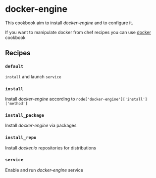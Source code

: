 # docker-engine

This cookbook aim to install _docker-engine_ and to configure it.

If you want to manipulate docker from chef recipes you can use [docker](https://github.com/chef-cookbooks/docker) cookbook

## Recipes

### `default`

`install` and launch `service`

### `install`

Install _docker-engine_  according to `node['docker-engine']['install']['method']`

### `install_package`

Install _docker-engine_ via packages

### `install_repo`

Install _docker.io_ repositories for distributions

### `service`

Enable and run _docker-engine_ service

